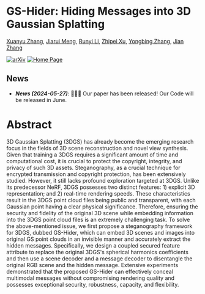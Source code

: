# GS-Hider: Hiding Messages into 3D Gaussian Splatting
[Xuanyu Zhang](https://xuanyuzhang21.github.io/), [Jiarui Meng](), [Runyi Li](https://villa.jianzhang.tech/people/runyi-li-%E6%9D%8E%E6%B6%A6%E4%B8%80/), [Zhipei Xu](), [Yongbing Zhang](), [Jian Zhang](https://jianzhang.tech/)

[![arXiv](https://img.shields.io/badge/arXiv-<Paper>-<COLOR>.svg)](https://arxiv.org/abs/2405.15118)
[![Home Page](https://img.shields.io/badge/Project_Page-<Website>-blue.svg)](https://xuanyuzhang21.github.io/project/gshider/)

## News
- **_News (2024-05-27)_**: 🎉🎉🎉 Our paper has been released! Our Code will be released in June.

# Abstract
3D Gaussian Splatting (3DGS) has already become the emerging research focus in the fields of 3D scene reconstruction and novel view synthesis. Given that training a 3DGS requires a significant amount of time and computational cost, it is crucial to protect the copyright, integrity, and privacy of such 3D assets. Steganography, as a crucial technique for encrypted transmission and copyright protection, has been extensively studied. However, it still lacks profound exploration targeted at 3DGS. Unlike its predecessor NeRF, 3DGS possesses two distinct features: 1) explicit 3D representation; and 2) real-time rendering speeds. These characteristics result in the 3DGS point cloud files being public and transparent, with each Gaussian point having a clear physical significance. Therefore, ensuring the security and fidelity of the original 3D scene while embedding information into the 3DGS point cloud files is an extremely challenging task. To solve the above-mentioned issue, we first propose a steganography framework for 3DGS, dubbed GS-Hider, which can embed 3D scenes and images into original GS point clouds in an invisible manner and accurately extract the hidden messages. Specifically, we design a coupled secured feature attribute to replace the original 3DGS's spherical harmonics coefficients and then use a scene decoder and a message decoder to disentangle the original RGB scene and the hidden message. Extensive experiments demonstrated that the proposed GS-Hider can effectively conceal multimodal messages without compromising rendering quality and possesses exceptional security, robustness, capacity, and flexibility.


